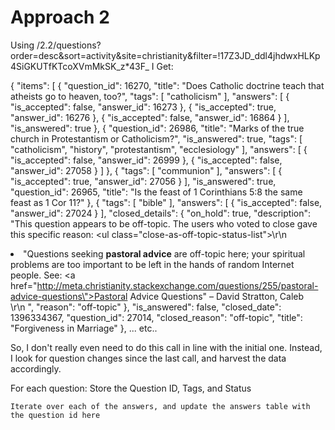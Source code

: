 Approach 2
===
Using /2.2/questions?order=desc&sort=activity&site=christianity&filter=!17Z3JD_ddl4jhdwxHLKp4SiGKUTfKTcoXVmMkSK_z*43F_
I Get:

{
  "items": [
	{
	  "question_id": 16270,
      "title": "Does Catholic doctrine teach that atheists go to heaven, too?",
      "tags": [
        "catholicism"
      ],
      "answers": [
        {
          "is_accepted": false,
          "answer_id": 16273
        },
        {
          "is_accepted": true,
          "answer_id": 16276
        },
        {
          "is_accepted": false,
          "answer_id": 16864
        }
      ],
      "is_answered": true
    },
    {
      "question_id": 26986,
      "title": "Marks of the true church in Protestantism or Catholicism?",
      "is_answered": true,
      "tags": [
        "catholicism",
        "history",
        "protestantism",
        "ecclesiology"
      ],
      "answers": [
        {
          "is_accepted": false,
          "answer_id": 26999
        },
        {
          "is_accepted": false,
          "answer_id": 27058
        }
      ]
    },
    {
      "tags": [
        "communion"
      ],
      "answers": [
        {
          "is_accepted": true,
          "answer_id": 27056
        }
      ],
      "is_answered": true,
      "question_id": 26965,
      "title": "Is the feast of 1 Corinthians 5:8 the same feast as 1 Cor 11?"
    },
    {
      "tags": [
        "bible"
      ],
      "answers": [
        {
          "is_accepted": false,
          "answer_id": 27024
        }
      ],
      "closed_details": {
        "on_hold": true,
        "description": "This question appears to be off-topic. The users who voted to close gave this specific reason:    <ul class=\"close-as-off-topic-status-list\">\r\n        <li>&quot;Questions seeking <b>pastoral advice</b> are off-topic here; your spiritual problems are too important to be left in the hands of random Internet people. See: <a href=\"http://meta.christianity.stackexchange.com/questions/255/pastoral-advice-questions\">Pastoral Advice Questions</a>&quot; &ndash; David Stratton, Caleb</li>\r\n    </ul>",
        "reason": "off-topic"
      },
      "is_answered": false,
      "closed_date": 1396334367,
      "question_id": 27014,
      "closed_reason": "off-topic",
      "title": "Forgiveness in Marriage"
    },
...
etc..


So, I don't really even need to do this call in line with the initial one.
Instead, I look for question changes since the last call, and harvest the data accordingly.

For each question:
	Store the Question ID, Tags, and Status

	Iterate over each of the answers, and update the answers table with the question id here
